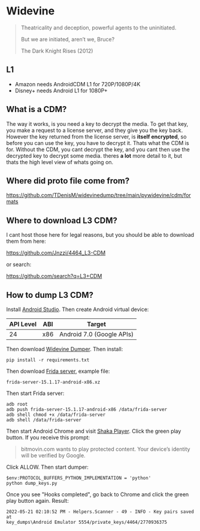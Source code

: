 # Widevine

> Theatricality and deception, powerful agents to the uninitiated.
>
> But we are initiated, aren’t we, Bruce?
>
> The Dark Knight Rises (2012)

## L1

- Amazon needs AndroidCDM L1 for 720P/1080P/4K
- Disney+ needs Android L1 for 1080P+

## What is a CDM?

The way it works, is you need a key to decrypt the media. To get that key, you
make a request to a license server, and they give you the key back. However the
key returned from the license server, is **itself encrypted**, so before you can
use the key, you have to decrypt it. Thats what the CDM is for. Without the
CDM, you cant decrypt the key, and you cant then use the decrypted key to
decrypt some media. theres **a lot** more detail to it, but thats the high
level view of whats going on.

## Where did proto file come from?

https://github.com/TDenisM/widevinedump/tree/main/pywidevine/cdm/formats

## Where to download L3 CDM?

I cant host those here for legal reasons, but you should be able to download
them from here:

<https://github.com/Jnzzi/4464_L3-CDM>

or search:

https://github.com/search?q=L3+CDM

## How to dump L3 CDM?

Install [Android Studio][1]. Then create Android virtual device:

API Level | ABI | Target
----------|-----|--------------------------
24        | x86 | Android 7.0 (Google APIs)

Then download [Widevine Dumper][2]. Then install:

~~~
pip install -r requirements.txt
~~~

Then download [Frida server][3], example file:

~~~
frida-server-15.1.17-android-x86.xz
~~~

Then start Frida server:

~~~
adb root
adb push frida-server-15.1.17-android-x86 /data/frida-server
adb shell chmod +x /data/frida-server
adb shell /data/frida-server
~~~

Then start Android Chrome and visit [Shaka Player][4]. Click the green play
button. If you receive this prompt:

> bitmovin.com wants to play protected content. Your device’s identity will be
> verified by Google.

Click ALLOW. Then start dumper:

~~~
$env:PROTOCOL_BUFFERS_PYTHON_IMPLEMENTATION = 'python'
python dump_keys.py
~~~

Once you see "Hooks completed", go back to Chrome and click the green play
button again. Result:

~~~
2022-05-21 02:10:52 PM - Helpers.Scanner - 49 - INFO - Key pairs saved at
key_dumps\Android Emulator 5554/private_keys/4464/2770936375
~~~

[1]://developer.android.com/studio
[2]://github.com/wvdumper/dumper
[3]://github.com/frida/frida/releases
[4]://integration.widevine.com/player
